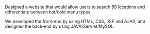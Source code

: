Designed a website that would allow users to search 88 locations and differentiate between hot/cold menu types. 

We developed the front-end by using HTML, CSS, JSP and AJAX, and designed the back-end by using JAVA/Servlet/MySQL.
